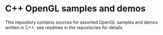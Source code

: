 # C++ OpenGL samples and demos

This repository contains sources for assorted OpenGL samples and demos written in C++, see readmes in the repositories for details
